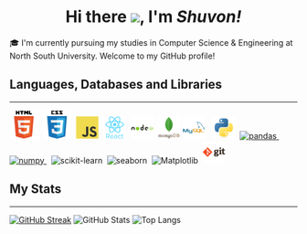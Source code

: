 # <h1 align="center">Hi there <img src="https://media1.giphy.com/media/w1OBpBd7kJqHrJnJ13/giphy.gif?cid=6c09b9522a24599f78348fe6970a9d3963f31f3bbefe9e95&rid=giphy.gif&ct=s" width="40">, I'm _Shuvon!_</h1>


🎓 I'm currently pursuing my studies in Computer Science & Engineering at North South University. Welcome to my GitHub profile!

<!---I am a data scientist with expertise in data analysis, visualization, and machine learning. My goal is to utilize these skills to drive impactful business outcomes in a collaborative and innovative environment. I thrive on continuous learning and development, and have experience developing predictive models using Scikit-Learn and Keras and working with SQL, Tableau, and Python for data preparation, analysis and visualization.--->

## Languages, Databases and Libraries
***
<p align="left">
  <img src="https://raw.githubusercontent.com/devicons/devicon/master/icons/html5/html5-original-wordmark.svg"  title="html" alt="html5" width="50" height="50"/>&nbsp;
  <img src="https://raw.githubusercontent.com/devicons/devicon/master/icons/css3/css3-original-wordmark.svg" title="css" alt="css3" width="50" height="50"/>&nbsp;
  <img src="https://github.com/devicons/devicon/blob/master/icons/javascript/javascript-original.svg" title="JavaScript" alt="JavaScript" width="40" height="40"/>&nbsp;
  <img src="https://github.com/devicons/devicon/blob/master/icons/react/react-original-wordmark.svg" title="React" alt="React" width="40" height="40"/>&nbsp;
  <img src="https://github.com/devicons/devicon/blob/master/icons/nodejs/nodejs-original-wordmark.svg" title="NodeJS" alt="NodeJS" width="40" height="40"/>&nbsp;
  <img src="https://raw.githubusercontent.com/devicons/devicon/master/icons/mongodb/mongodb-original-wordmark.svg" title="MongoDB" alt="mongodb" height="40" width="40"/>
  <img src="https://raw.githubusercontent.com/devicons/devicon/master/icons/mysql/mysql-original-wordmark.svg" title="MySQL" alt="mysql" width="40" height="40"/> &nbsp;
  <img src="https://raw.githubusercontent.com/devicons/devicon/master/icons/python/python-original.svg" title="Python" alt="python" height="40" width="40"/>&nbsp;
  <a href="https://pandas.pydata.org/" target="_blank" rel="noreferrer"> <img src="https://github.com/pandas-dev/pandas/blob/main/web/pandas/static/img/pandas.svg" title="Pandas" alt="pandas" width="100" height="40" /> </a>&nbsp;
  <a href="https://numpy.org/" target="_blank" rel="noreferrer"> <img src="https://github.com/numpy/numpy/blob/main/branding/logo/logomark/numpylogoicon.svg" title="Numpy" alt="numpy"  width="40" height="40" /> </a>&nbsp;
  <img src="https://upload.wikimedia.org/wikipedia/commons/0/05/Scikit_learn_logo_small.svg" title="Scikit-learn" alt="scikit-learn" height="40" width="40"/>&nbsp;
  <img src="https://seaborn.pydata.org/_images/logo-mark-lightbg.svg" title="Seaborn" alt="seaborn" height="40" width="40"/>&nbsp;
   <img src="https://matplotlib.org/2.0.0/_static/logo2.svg" title="Matplotlib" alt="Matplotlib" height="50" width="80"/>&nbsp;
  <img src="https://github.com/devicons/devicon/blob/master/icons/git/git-original-wordmark.svg" title="Git" **alt="Git" width="40" height="40"/>&nbsp;
</p>

## My Stats
***
[![GitHub Streak](http://github-readme-streak-stats.herokuapp.com?user=ashraful-shuvon&theme=gruvbox&background=000000)](https://git.io/streak-stats)
![GitHub Stats](https://github-readme-stats.vercel.app/api?username=ashraful-shuvon&show_icons=true&theme=gruvbox&include_all_commits=true&count_private=true)
![Top Langs](https://github-readme-stats.vercel.app/api/top-langs/?username=ashraful-shuvon&layout=compact&theme=gruvbox)




<!---
## 🌐 Connect with Me

- GitHub: [GitHub Profile](https://github.com/ashraful-shuvon) vision-friendly-dark gruvbox cobalt onedark
- LinkedIn: [LinkedIn Profile](https://linkedin.com/in/shuvonn)
- Twitter: [Twitter Profile](https://twitter.com/shuvonnnn)

  <img src="https://www.vectorlogo.zone/logos/tensorflow/tensorflow-icon.svg" title="TensorFlow" alt="tensorflow" height="40" width="40"/>&nbsp;


Feel free to explore my projects and get in touch. Let's connect and create something amazing together! --->

